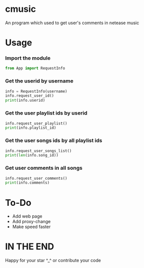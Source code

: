 # cmusic
An program which used to get user's comments in netease music 

# Usage
 
### Import the module
```python
from App import RequestInfo
```

### Get the userid by username

```python
info = RequestInfo(username)
info.request_user_id()
print(info.userid)
```
### Get the user playlist ids by userid

```python
info.request_user_playlist()
print(info.playlist_id)
```

### Get the user songs ids by all playlist ids
```python
info.request_user_songs_list()
print(len(info.song_id))

```
### Get user comments in all songs
```python
info.request_user_comments()
print(info.comments)
```

# To-Do

* Add web page 
* Add proxy-change 
* Make speed faster 


# IN THE END
Happy for your star ^_^ or contribute your code

